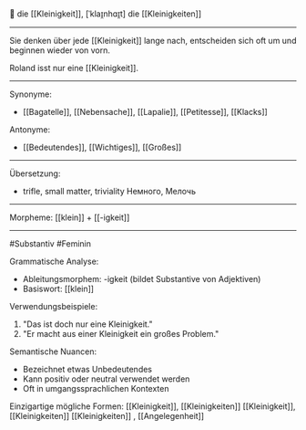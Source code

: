 🔵 die [[Kleinigkeit]], [ˈklaɪ̯nhɑɪ̯t]
die [[Kleinigkeiten]]

---
Sie denken über jede [[Kleinigkeit]] lange nach, entscheiden sich oft um und beginnen wieder von vorn. 

Roland isst nur eine [[Kleinigkeit]].

---
Synonyme:
- [[Bagatelle]], [[Nebensache]], [[Lapalie]], [[Petitesse]], [[Klacks]]

Antonyme:
- [[Bedeutendes]], [[Wichtiges]], [[Großes]]

---
Übersetzung: 
- trifle, small matter, triviality
Немного, Мелочь

---
Morpheme:
[[klein]] + [[-igkeit]]

---
#Substantiv #Feminin

Grammatische Analyse:
- Ableitungsmorphem: -igkeit (bildet Substantive von Adjektiven)
- Basiswort: [[klein]]

Verwendungsbeispiele:
1. "Das ist doch nur eine Kleinigkeit."
2. "Er macht aus einer Kleinigkeit ein großes Problem."

Semantische Nuancen:
- Bezeichnet etwas Unbedeutendes
- Kann positiv oder neutral verwendet werden
- Oft in umgangssprachlichen Kontexten

Einzigartige mögliche Formen:
[[Kleinigkeit]], [[Kleinigkeiten]]
[[Kleinigkeit]], [[Kleinigkeiten]]
[[Kleinigkeiten]]
, [[Angelegenheit]]